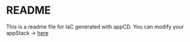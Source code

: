 # README
This is a readme file for IaC generated with appCD.
You can modify your appStack -> [here](http://cloud.stackgen.com/appstacks/643faeb8-b33c-4b44-8a0a-f4016bf982f2)

